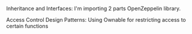 Inheritance and Interfaces: I'm importing 2 parts OpenZeppelin library.

Access Control Design Patterns: Using Ownable for restricting access to certain functions